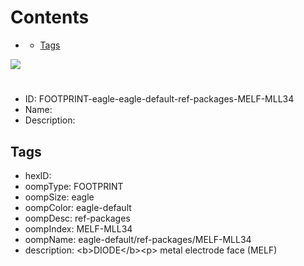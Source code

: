 



Contents
========

* [](#)
	* [Tags](#tags)
  
![][im]
# 

- ID: FOOTPRINT-eagle-eagle-default-ref-packages-MELF-MLL34
- Name: 
- Description: 

## Tags

- hexID: 
- oompType: FOOTPRINT
- oompSize: eagle
- oompColor: eagle-default
- oompDesc: ref-packages
- oompIndex: MELF-MLL34
- oompName: eagle-default/ref-packages/MELF-MLL34
- description: &lt;b&gt;DIODE&lt;/b&gt;&lt;p&gt;&#xD;
metal electrode face (MELF)



[im]: image.png
